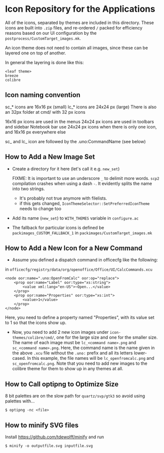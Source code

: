 # Icon Repository for the Applications

All of the icons, separated by themes are included in this
directory. These icons are built into `.zip` files, and re-ordered `/`
packed for efficiency reasons based on our UI configuration by the
`postprocess/CustomTarget_images.mk`.

An icon theme does not need to contain all images, since these can be
layered one on top of another.

In general the layering is done like this:

    <leaf theme>
    breeze
    colibre

## Icon naming convention

sc_* icons are 16x16 px (small)
lc_* icons are 24x24 px (large)
There is also an 32px folder at cmd/ with 32 px icons

16x16 px icons are used in the menus
24x24 px icons are used in toolbars and sidebar
Notebook bar use 24x24 px icons when there is only one icon, and 16x16 px everywhere else

sc_ and lc_ icon are followed by the .uno:CommandName (see below)


## How to Add a New Image Set

- Create a directory for it here (let's call it e.g. `new_set`)

    FIXME: It is important to use an underscore `_` to delimit more words.
         `scp2` compilation crashes when using a dash `-`.
         It evidently splits the name into two strings.

    + It's probably not true anymore with filelists.
    + if this gets changed, `IconThemeSelector::SetPreferredIconTheme` needs to change too

- Add its name (`new_set`) to `WITH_THEMES` variable in `configure.ac`

- The fallback for particular icons is defined be `packimages_CUSTOM_FALLBACK_1`
  in `packimages/CustomTarget_images.mk`


## How to Add a New Icon for a New Command

- Assume you defined a dispatch command in officecfg like the following:

in `officecfg/registry/data/org/openoffice/Office/UI/CalcCommands.xcu`

    <node oor:name=".uno:OpenFromCalc" oor:op="replace">
        <prop oor:name="Label" oor:type="xs:string">
            <value xml:lang="en-US">~Open...</value>
        </prop>
        <prop oor:name="Properties" oor:type="xs:int">
            <value>1</value>
        </prop>
    </node>

  Here, you need to define a property named "Properties", with its value set
  to 1 so that the icons show up.

- Now, you need to add 2 new icon images under `icon-themes/colibre/cmd/`, one
  for the large size and one for the smaller size.  The name of each image
  must be `lc_<command name>.png` and `sc_<command name>.png`.  Here, the command
  name is the name given in the above `.xcu` file without the `.uno:` prefix and
  all its letters lower-cased.  In this example, the file names will be
  `lc_openfromcalc.png` and `sc_openfromcalc.png`.  Note that you need to add new
  images to the colibre theme for them to show up in any themes at all.

## How to Call optipng to Optimize Size

8 bit palettes are on the slow path for `quartz/svp/gtk3` so avoid using palettes with...

    $ optipng -nc <file>

## How to minify SVG files

Install https://github.com/tdewolff/minify and run

    $ minify -o outputfile.svg inputfile.svg

